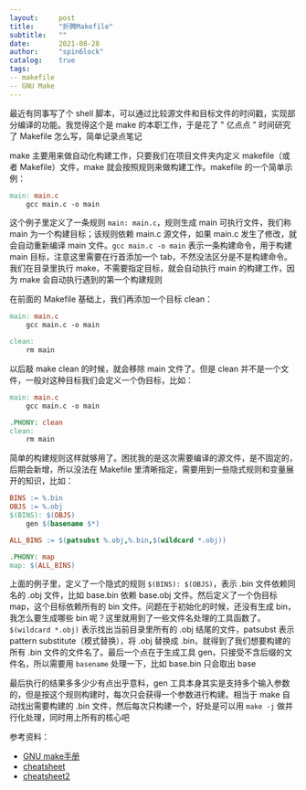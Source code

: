 ```yaml
---
layout:     post
title:      "折腾Makefile"
subtitle:   ""
date:       2021-08-28
author:     "spin6lock"
catalog:    true
tags:
-- makefile
-- GNU Make
---
```


最近有同事写了个 shell 脚本，可以通过比较源文件和目标文件的时间戳，实现部分编译的功能。我觉得这个是 make 的本职工作，于是花了 " 亿点点 " 时间研究了 Makefile 怎么写，简单记录点笔记

make 主要用来做自动化构建工作，只要我们在项目文件夹内定义 makefile（或者 Makefile）文件，make 就会按照规则来做构建工作。makefile 的一个简单示例：

```Makefile
main: main.c
    gcc main.c -o main
```

这个例子里定义了一条规则 `main: main.c`，规则生成 main 可执行文件，我们称 main 为一个构建目标；该规则依赖 main.c 源文件，如果 main.c 发生了修改，就会自动重新编译 main 文件。`gcc main.c -o main` 表示一条构建命令，用于构建 main 目标，注意这里需要在行首添加一个 tab，不然没法区分是不是构建命令。我们在目录里执行 make，不需要指定目标，就会自动执行 main 的构建工作，因为 make 会自动执行遇到的第一个构建规则

在前面的 Makefile 基础上，我们再添加一个目标 clean：

```Makefile
main: main.c
    gcc main.c -o main

clean:
    rm main
```

以后敲 make clean 的时候，就会移除 main 文件了。但是 clean 并不是一个文件，一般对这种目标我们会定义一个伪目标，比如：

```Makefile
main: main.c
    gcc main.c -o main

.PHONY: clean
clean:
    rm main
```

简单的构建规则这样就够用了。困扰我的是这次需要编译的源文件，是不固定的，后期会新增，所以没法在 Makefile 里清晰指定，需要用到一些隐式规则和变量展开的知识，比如：

```Makefile
BINS := %.bin
OBJS := %.obj
$(BINS): $(OBJS)
    gen $(basename $*)

ALL_BINS := $(patsubst %.obj,%.bin,$(wildcard *.obj))

.PHONY: map
map: $(ALL_BINS)
```

上面的例子里，定义了一个隐式的规则 `$(BINS): $(OBJS)`，表示 .bin 文件依赖同名的 .obj 文件，比如 base.bin 依赖 base.obj 文件。然后定义了一个伪目标 map，这个目标依赖所有的 bin 文件。问题在于初始化的时候，还没有生成 bin，我怎么要生成哪些 bin 呢？这里就用到了一些文件名处理的工具函数了。`$(wildcard *.obj)` 表示找出当前目录里所有的 .obj 结尾的文件，patsubst 表示 pattern substitute（模式替换），将 .obj 替换成 .bin，就得到了我们想要构建的所有 .bin 文件的文件名了。最后一个点在于生成工具 gen，只接受不含后缀的文件名，所以需要用 `basename` 处理一下，比如 base.bin 只会取出 base

最后执行的结果多多少少有点出乎意料，gen 工具本身其实是支持多个输入参数的，但是按这个规则构建时，每次只会获得一个参数进行构建。相当于 make 自动找出需要构建的 .bin 文件，然后每次只构建一个，好处是可以用 `make -j` 做并行化处理，同时用上所有的核心吧

参考资料：
* [GNU make手册](https://www.gnu.org/software/make/manual/html_node/index.html)
* [cheatsheet](http://eduardolezcano.com/wp-content/uploads/2016/06/make_cheatsheet.pdf)
* [cheatsheet2](https://devhints.io/makefile)
